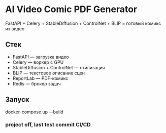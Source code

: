 #  AI Video Comic PDF Generator

FastAPI + Celery + StableDiffusion + ControlNet + BLIP = готовый комикс из видео

##  Стек

- FastAPI — загрузка видео
- Celery — воркер с GPU
- StableDiffusion + ControlNet — стилизация
- BLIP — текстовое описание сцен
- ReportLab — PDF-комикс
- Redis — брокер задач

##  Запуск

docker-compose up --build


### project off, last test commit CI/CD
